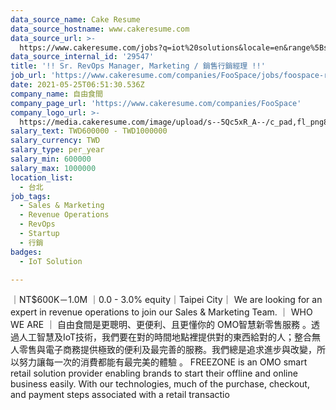 ```yaml
---
data_source_name: Cake Resume
data_source_hostname: www.cakeresume.com
data_source_url: >-
  https://www.cakeresume.com/jobs?q=iot%20solutions&locale=en&range%5Bsalary_range%5D%5Bmin%5D=1000000
data_source_internal_id: '29547'
title: '!! Sr. RevOps Manager, Marketing / 銷售行銷經理 !!'
job_url: 'https://www.cakeresume.com/companies/FooSpace/jobs/foospace-revops-manager'
date: 2021-05-25T06:51:30.536Z
company_name: 自由食間
company_page_url: 'https://www.cakeresume.com/companies/FooSpace'
company_logo_url: >-
  https://media.cakeresume.com/image/upload/s--5Qc5xR_A--/c_pad,fl_png8,h_200,w_200/v1586218203/h81mtwgsdpzjh0j53naj.png
salary_text: TWD600000 - TWD1000000
salary_currency: TWD
salary_type: per_year
salary_min: 600000
salary_max: 1000000
location_list:
  - 台北
job_tags:
  - Sales & Marketing
  - Revenue Operations
  - RevOps
  - Startup
  - 行銷
badges:
  - IoT Solution

---
```


｜NT$600K－1.0M ｜0.0 - 3.0% equity｜Taipei City｜ We are looking for an expert in revenue operations to join our Sales & Marketing Team. ｜ WHO WE ARE ｜ 自由食間是更聰明、更便利、且更懂你的 OMO智慧新零售服務 。透過人工智慧及IoT技術，我們要在對的時間地點裡提供對的東西給對的人；整合無人零售與電子商務提供極致的便利及最完善的服務。我們總是追求進步與改變，所以努力讓每一次的消費都能有最完美的體驗 。 FREEZONE is an OMO smart retail solution provider enabling brands to start their offline and online business easily. With our technologies, much of the purchase, checkout, and payment steps associated with a retail transactio